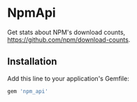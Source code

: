 # NpmApi

Get stats about NPM's download counts, https://github.com/npm/download-counts.

## Installation

Add this line to your application's Gemfile:

```ruby
gem 'npm_api'
```
